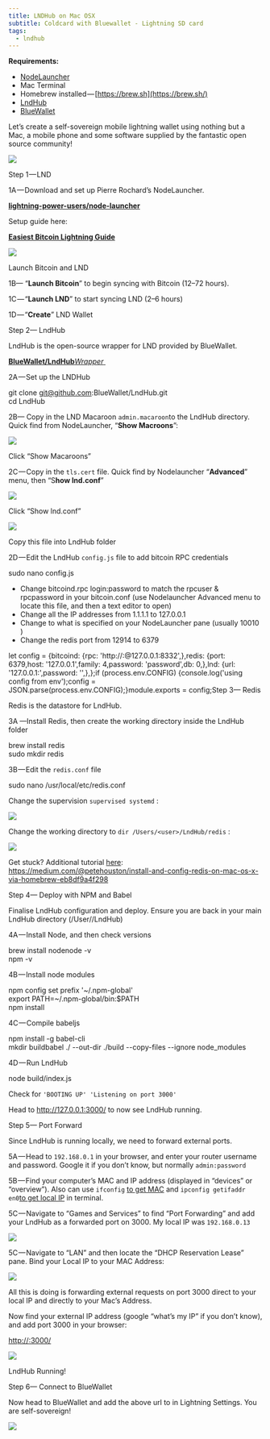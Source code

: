 ```yaml
---
title: LNDHub on Mac OSX
subtitle: Coldcard with Bluewallet - Lightning SD card
tags:
  - lndhub
---
```

**Requirements:**

* [NodeLauncher](https://github.com/lightning-power-users/node-launcher)
* Mac Terminal
* Homebrew installed — [https://brew.sh](https://brew.sh/)
* [LndHub](https://github.com/BlueWallet/LndHub)
* [BlueWallet](http://bluewallet.io/)

Let’s create a self-sovereign mobile lightning wallet using nothing but a Mac, a mobile phone and some software supplied by the fantastic open source community!

![](/assets/img/uploads/1.png)

Step 1 — LND

1A — Download and set up Pierre Rochard’s NodeLauncher.

**[lightning-power-users/node-launcher](https://github.com/lightning-power-users/node-launcher/releases)**

Setup guide here:

**[Easiest Bitcoin Lightning Guide](https://medium.com/lightning-power-users/windows-macos-lightning-network-284bd5034340)**

![](/assets/img/uploads/2.png)

Launch Bitcoin and LND

1B— “**Launch Bitcoin**” to begin syncing with Bitcoin (12–72 hours).

1C — “**Launch LND**” to start syncing LND (2–6 hours)

1D — “**Create**” LND Wallet

Step 2— LndHub

LndHub is the open-source wrapper for LND provided by BlueWallet.

[**BlueWallet/LndHub***Wrapper* ](https://github.com/BlueWallet/LndHub)

2A — Set up the LNDHub

git clone [git@github.com](mailto:git@github.com):BlueWallet/LndHub.git\
cd LndHub

2B— Copy in the LND Macaroon `admin.macaroon`to the LndHub directory. Quick find from NodeLauncher, “**Show Macroons**”:

![](/assets/img/uploads/3.png)

Click “Show Macaroons”

2C — Copy in the `tls.cert` file. Quick find by Nodelauncher “**Advanced**” menu, then “S**how lnd.conf**”

![](/assets/img/uploads/4.png)

Click “Show lnd.conf”

![](/assets/img/uploads/5.png)

Copy this file into LndHub folder

2D — Edit the LndHub `config.js` file to add bitcoin RPC credentials

sudo nano config.js

* Change bitcoind.rpc login:password to match the rpcuser & rpcpassword in your bitcoin.conf (use Nodelauncher Advanced menu to locate this file, and then a text editor to open)
* Change all the IP addresses from 1.1.1.1 to 127.0.0.1
* Change <LND gRPC Port> to what is specified on your NodeLauncher pane (usually 10010 )
* Change the redis port from 12914 to 6379

let config = {bitcoind: {rpc: 'http://<rpcuser>:<rpcpassword>@127.0.0.1:8332',},redis: {port: 6379,host: '127.0.0.1',family: 4,password: 'password',db: 0,},lnd: {url: '127.0.0.1:<LND gRPC port>',password: '',},};if (process.env.CONFIG) {console.log('using config from env');config = JSON.parse(process.env.CONFIG);}module.exports = config;Step 3— Redis

Redis is the datastore for LndHub.

3A —Install Redis, then create the working directory inside the LndHub folder

brew install redis\
sudo mkdir redis

3B — Edit the `redis.conf` file

sudo nano /usr/local/etc/redis.conf

Change the supervision `supervised systemd` :

![](/assets/img/uploads/6.png)

Change the working directory to `dir /Users/<user>/LndHub/redis` :

![](/assets/img/uploads/7.png)

Get stuck? Additional tutorial [here](https://medium.com/@petehouston/install-and-config-redis-on-mac-os-x-via-homebrew-eb8df9a4f298): <https://medium.com/@petehouston/install-and-config-redis-on-mac-os-x-via-homebrew-eb8df9a4f298>

Step 4— Deploy with NPM and Babel

Finalise LndHub configuration and deploy. Ensure you are back in your main LndHub directory (/User/<user>/LndHub)

4A — Install Node, and then check versions

brew install nodenode -v\
npm -v

4B — Install node modules

npm config set prefix '~/.npm-global'\
export PATH=~/.npm-global/bin:$PATH\
npm install

4C — Compile babeljs

npm install -g babel-cli\
mkdir buildbabel ./ --out-dir ./build --copy-files --ignore node_modules

4D — Run LndHub

node build/index.js

Check for `'BOOTING UP' 'Listening on port 3000'`

Head to <http://127.0.0.1:3000/> to now see LndHub running.

Step 5— Port Forward

Since LndHub is running locally, we need to forward external ports.

5A — Head to `192.168.0.1` in your browser, and enter your router username and password. Google it if you don’t know, but normally `admin:password`

5B — Find your computer’s MAC and IP address (displayed in “devices” or “overview”). Also can use `ifconfig` [to get MAC](https://ithelp.brown.edu/kb/articles/find-the-mac-address-of-a-computer-or-device) and `ipconfig getifaddr en0`[to get local IP](https://apple.stackexchange.com/questions/20547/how-do-i-find-my-ip-address-from-the-command-line) in terminal.

5C — Navigate to “Games and Services” to find “Port Forwarding” and add your LndHub as a forwarded port on 3000. My local IP was `192.168.0.13`

![](/assets/img/uploads/8.png)

5C — Navigate to “LAN” and then locate the “DHCP Reservation Lease” pane. Bind your Local IP to your MAC Address:

![](/assets/img/uploads/9.png)

All this is doing is forwarding external requests on port 3000 direct to your local IP and directly to your Mac’s Address.

Now find your external IP address (google “what’s my IP” if you don’t know), and add port 3000 in your browser:

[http://<YOUR-IP-ADDRESS>:3000/](http://144.132.69.213:3000/)

![](/assets/img/uploads/10.png)

LndHub Running!

Step 6— Connect to BlueWallet

Now head to BlueWallet and add the above url to in Lightning Settings. You are self-sovereign!

![](/assets/img/uploads/11.png)